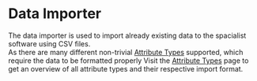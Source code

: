# Data Importer

The data importer is used to import already existing data to the spacialist software using CSV files.   
As there are many different non-trivial [Attribute Types](./attribute-types) supported, which require the data to be formatted properly
Visit the [Attribute Types](./attribute-types) page to get an overview of all attribute types and their respective import format.
